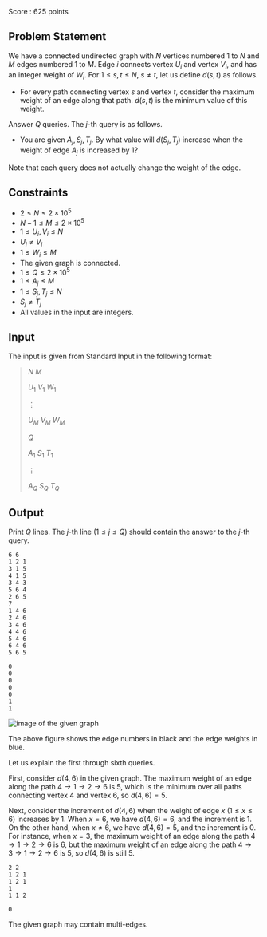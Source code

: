 Score : $625$ points

## Problem Statement

We have a connected undirected graph with $N$ vertices numbered $1$ to $N$ and $M$ edges numbered $1$ to $M$.
Edge $i$ connects vertex $U_i$ and vertex $V_i$, and has an integer weight of $W_i$.
For $1\leq s,t \leq N,\ s\neq t$, let us define $d(s,t)$ as follows.

- For every path connecting vertex $s$ and vertex $t$, consider the maximum weight of an edge along that path. $d(s,t)$ is the minimum value of this weight.

Answer $Q$ queries. The $j$-th query is as follows.

- You are given $A_j,S_j,T_j$. By what value will $d(S_j,T_j)$ increase when the weight of edge $A_j$ is increased by $1$?

Note that each query does not actually change the weight of the edge.

## Constraints

- $2\leq N \leq 2\times 10^5$
- $N-1\leq M \leq 2\times 10^5$
- $1 \leq U_i,V_i \leq N$
- $U_i \neq V_i$
- $1 \leq W_i \leq M$
- The given graph is connected.
- $1\leq Q \leq 2\times 10^5$
- $1 \leq A_j \leq M$
- $1 \leq S_j,T_j \leq N$
- $S_j\neq T_j$
- All values in the input are integers.

## Input

The input is given from Standard Input in the following format:

> $N$ $M$
> 
> $U_1$ $V_1$ $W_1$
> 
> $\vdots$
> 
> $U_M$ $V_M$ $W_M$
> 
> $Q$
> 
> $A_1$ $S_1$ $T_1$
> 
> $\vdots$
> 
> $A_Q$ $S_Q$ $T_Q$

## Output

Print $Q$ lines.
The $j$-th line $(1\leq j \leq Q)$ should contain the answer to the $j$-th query.

```input1
6 6
1 2 1
3 1 5
4 1 5
3 4 3
5 6 4
2 6 5
7
1 4 6
2 4 6
3 4 6
4 4 6
5 4 6
6 4 6
5 6 5
```

```output1
0
0
0
0
0
1
1
```

![image of the given graph](https://img.atcoder.jp/abc301/00609898872063e16f2e7b43c6436c6d.png)

The above figure shows the edge numbers in black and the edge weights in blue.

Let us explain the first through sixth queries.

First, consider $d(4,6)$ in the given graph.
The maximum weight of an edge along the path $4 \rightarrow 1 \rightarrow 2 \rightarrow 6$ is $5$, which is the minimum over all paths connecting vertex $4$ and vertex $6$, so $d(4,6)=5$.

Next, consider the increment of $d(4,6)$ when the weight of edge $x\ (1 \leq x \leq 6)$ increases by $1$.
When $x=6$, we have $d(4,6)=6$, and the increment is $1$. On the other hand, when $x \neq 6$, we have $d(4,6)=5$, and the increment is $0$.
For instance, when $x=3$, the maximum weight of an edge along the path $4 \rightarrow 1 \rightarrow 2 \rightarrow 6$ is $6$, but the maximum weight of an edge along the path $4 \rightarrow 3 \rightarrow 1 \rightarrow 2 \rightarrow 6$ is $5$, so $d(4,6)$ is still $5$.

```input2
2 2
1 2 1
1 2 1
1
1 1 2
```

```output2
0
```

The given graph may contain multi-edges.